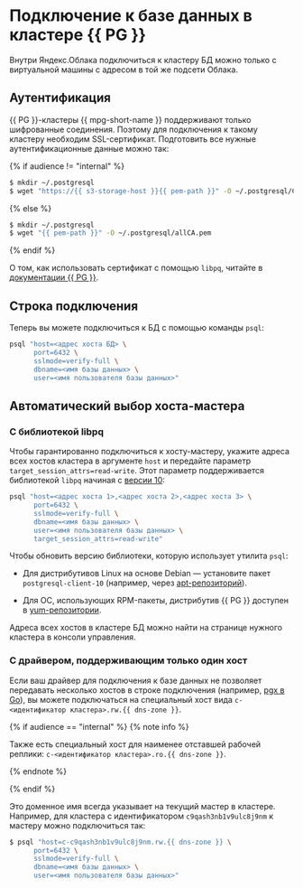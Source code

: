# Подключение к базе данных в кластере {{ PG }}

Внутри Яндекс.Облака подключиться к кластеру БД можно только с виртуальной машины с адресом в той же подсети Облака.


## Аутентификация

{{ PG }}-кластеры {{ mpg-short-name }} поддерживают только шифрованные соединения. Поэтому для подключения к такому кластеру необходим SSL-сертификат. Подготовить все нужные аутентификационные данные можно так:

{% if audience != "internal" %}

```bash
$ mkdir ~/.postgresql
$ wget "https://{{ s3-storage-host }}{{ pem-path }}" -O ~/.postgresql/CA.pem
```

{% else %}

```bash
$ mkdir ~/.postgresql
$ wget "{{ pem-path }}" -O ~/.postgresql/allCA.pem
```

{% endif %}

О том, как использовать сертификат с помощью `libpq`, читайте в [документации {{ PG }}](https://www.postgresql.org/docs/current/static/libpq-connect.html#LIBPQ-PARAMKEYWORDS).

## Строка подключения

Теперь вы можете подключиться к БД с помощью команды `psql`:

```bash
psql "host=<адрес хоста БД> \
      port=6432 \
      sslmode=verify-full \
      dbname=<имя базы данных> \
      user=<имя пользователя базы данных>"
```


## Автоматический выбор хоста-мастера


### С библиотекой libpq
Чтобы гарантированно подключиться к хосту-мастеру, укажите адреса всех хостов кластера в аргументе `host` и передайте параметр `target_session_attrs=read-write`. Этот параметр поддерживается библиотекой `libpq` начиная с [версии 10](https://www.postgresql.org/docs/10/static/libpq-connect.html):

```bash
psql "host=<адрес хоста 1>,<адрес хоста 2>,<адрес хоста 3> \
      port=6432 \
      sslmode=verify-full \
      dbname=<имя базы данных> \
      user=<имя пользователя базы данных> \
      target_session_attrs=read-write"
```

Чтобы обновить версию библиотеки, которую использует утилита `psql`:

* Для дистрибутивов Linux на основе Debian — установите пакет `postgresql-client-10` (например, через [apt-репозиторий](https://www.postgresql.org/download/linux/ubuntu/)).

* Для ОС, использующих RPM-пакеты, дистрибутив {{ PG }} доступен в [yum-репозитории](https://yum.postgresql.org/).


Адреса всех хостов в кластере БД можно найти на странице нужного кластера в консоли управления.


### С драйвером, поддерживающим только один хост

Если ваш драйвер для подключения к базе данных не позволяет передавать несколько хостов в строке подключения (например,
[pgx в Go](https://github.com/jackc/pgx)), вы можете подключаться на специальный хост вида `c-<идентификатор кластера>.rw.{{ dns-zone }}`.

{% if audience == "internal" %}
{% note info %}

Также есть специальный хост для наименее отставшей рабочей реплики: `c-<идентификатор кластера>.ro.{{ dns-zone }}`.

{% endnote %}

{% endif %}

Это доменное имя всегда указывает на текущий мастер в кластере. Например, для кластера с идентификатором `c9qash3nb1v9ulc8j9nm` к мастеру можно подключиться так:

```bash
$ psql "host=c-c9qash3nb1v9ulc8j9nm.rw.{{ dns-zone }} \
      port=6432 \
      sslmode=verify-full \
      dbname=<имя базы данных> \
      user=<имя пользователя базы данных>"
```


